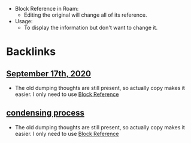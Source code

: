 - Block Reference in Roam: 
    - Editing the original will change all of its reference.
- Usage:
    - To display the information but don't want to change it. 

# Backlinks
## [September 17th, 2020](<September 17th, 2020.md>)
- The old dumping thoughts are still present, so actually copy makes it easier. I only need to use [Block Reference](<Block Reference.md>)

## [condensing process](<condensing process.md>)
- The old dumping thoughts are still present, so actually copy makes it easier. I only need to use [Block Reference](<Block Reference.md>)

